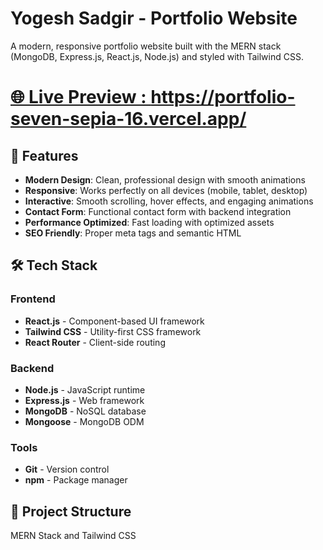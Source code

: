 
# Yogesh Sadgir - Portfolio Website

A modern, responsive portfolio website built with the MERN stack (MongoDB, Express.js, React.js, Node.js) and styled with Tailwind CSS.

# [🌐 Live Preview : https://portfolio-seven-sepia-16.vercel.app/ ](https://portfolio-seven-sepia-16.vercel.app/)


## 🚀 Features

- **Modern Design**: Clean, professional design with smooth animations
- **Responsive**: Works perfectly on all devices (mobile, tablet, desktop)
- **Interactive**: Smooth scrolling, hover effects, and engaging animations
- **Contact Form**: Functional contact form with backend integration
- **Performance Optimized**: Fast loading with optimized assets
- **SEO Friendly**: Proper meta tags and semantic HTML

## 🛠️ Tech Stack

### Frontend
- **React.js** - Component-based UI framework
- **Tailwind CSS** - Utility-first CSS framework
- **React Router** - Client-side routing

### Backend
- **Node.js** - JavaScript runtime
- **Express.js** - Web framework
- **MongoDB** - NoSQL database
- **Mongoose** - MongoDB ODM

### Tools
- **Git** - Version control
- **npm** - Package manager

## 📂 Project Structure

MERN Stack and Tailwind CSS
